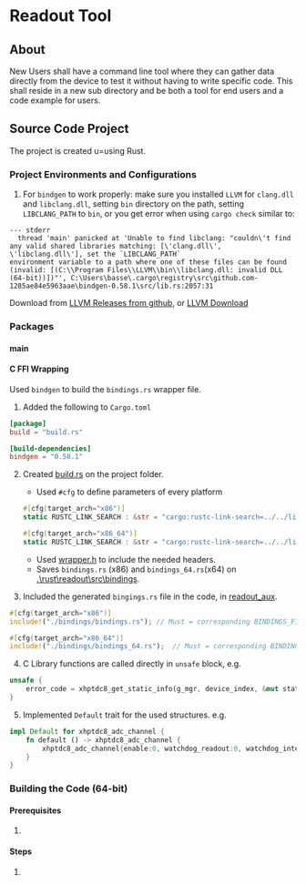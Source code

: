 
# Readout Tool

## About
New Users shall have a command line tool where they can gather data directly from the device to test it without having to write specific code.
This shall reside in a new sub directory and be both a tool for end users and a code example for users.

## Source Code Project 
The project is created u=using Rust.

### Project Environments and Configurations
1. For `bindgen` to work properly: make sure you installed `LLVM` for `clang.dll` and `libclang.dll`, setting `bin` directory on the path, setting `LIBCLANG_PATH` to `bin`, or you get error when using `cargo check` similar to:
```CMD
--- stderr
  thread 'main' panicked at 'Unable to find libclang: "couldn\'t find any valid shared libraries matching: [\'clang.dll\', \'libclang.dll\'], set the `LIBCLANG_PATH` 
environment variable to a path where one of these files can be found (invalid: [(C:\\Program Files\\LLVM\\bin\\libclang.dll: invalid DLL (64-bit))])"', C:\Users\basse\.cargo\registry\src\github.com-1285ae84e5963aae\bindgen-0.58.1\src/lib.rs:2057:31
```
Download from [LLVM Releases from github](https://github.com/llvm/llvm-project/releases), or [LLVM Download](https://releases.llvm.org/download.html)

### Packages
#### main

#### C FFI Wrapping
Used `bindgen` to build the `bindings.rs` wrapper file.
1. Added the following to `Cargo.toml`
```TOML
[package]
build = "build.rs"

[build-dependencies]
bindgen = "0.58.1"
```
2. Created [build.rs](https://github.com/cronologic-de/xhptdc8_babel/blob/main/rust/readout/build.rs) on the project folder.
   - Used `#cfg` to define parameters of every platform
   ```RUST
   #[cfg(target_arch="x86")]
   static RUSTC_LINK_SEARCH : &str = "cargo:rustc-link-search=../../lib/x86dummy/" ;
   
   #[cfg(target_arch="x86_64")]
   static RUSTC_LINK_SEARCH : &str = "cargo:rustc-link-search=../../lib/x64dummy/" ;
   ```
   - Used [wrapper.h](https://github.com/cronologic-de/xhptdc8_babel/blob/main/rust/readout/wrapper.h) to include the needed headers.
   - Saves `bindings.rs` (x86) and `bindings_64.rs`(x64) on [.\rust\readout\src\bindings](https://github.com/cronologic-de/xhptdc8_babel/tree/main/rust/readout/src/bindings). 
 
3. Included the generated `bingings.rs` file in the code, in [readout_aux](https://github.com/cronologic-de/xhptdc8_babel/blob/main/rust/readout/src/readout_aux.rs).
```RUST
#[cfg(target_arch="x86")]
include!("./bindings/bindings.rs"); // Must = corresponding BINDINGS_FILE_NAME 

#[cfg(target_arch="x86_64")]
include!("./bindings/bindings_64.rs");  // Must = corresponding BINDINGS_FILE_NAME 
```
4. C Library functions are called directly in `unsafe` block, e.g.
```RUST
unsafe {
    error_code = xhptdc8_get_static_info(g_mgr, device_index, &mut static_info) ;
}
```
5. Implemented `Default` trait for the used structures. e.g.
```RUST
impl Default for xhptdc8_adc_channel {
    fn default () -> xhptdc8_adc_channel {
        xhptdc8_adc_channel{enable:0, watchdog_readout:0, watchdog_interval:0, trigger_threshold:0.0}
    }
}
```
### Building the Code (64-bit)
#### Prerequisites
1. 

#### Steps
1. 
